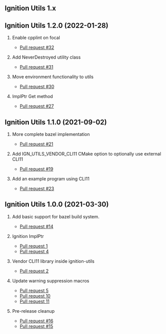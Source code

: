 ## Ignition Utils 1.x

## Ignition Utils 1.2.0 (2022-01-28)

1. Enable cpplint on focal 
    * [Pull request #32](https://github.com/ignitionrobotics/ign-utils/pull/32)

1. Add NeverDestroyed utility class
    * [Pull request #31](https://github.com/ignitionrobotics/ign-utils/pull/31)

1. Move environment functionality to utils 
    * [Pull request #30](https://github.com/ignitionrobotics/ign-utils/pull/30)
     
1. ImplPtr Get method 
    * [Pull request #27](https://github.com/ignitionrobotics/ign-utils/pull/27)

## Ignition Utils 1.1.0 (2021-09-02)

1. More complete bazel implementation
    * [Pull request #21](https://github.com/ignitionrobotics/ign-utils/pull/21)

1. Add IGN_UTILS_VENDOR_CLI11 CMake option to optionally use external CLI11
    * [Pull request #19](https://github.com/ignitionrobotics/ign-utils/pull/19)

1. Add an example program using CLI11
    * [Pull request #23](https://github.com/ignitionrobotics/ign-utils/pull/23)

## Ignition Utils 1.0.0 (2021-03-30)

1. Add basic support for bazel build system.
    * [Pull request #14](https://github.com/ignitionrobotics/ign-utils/pull/14)

1. Ignition ImplPtr
    * [Pull request 1](https://github.com/ignitionrobotics/ign-utils/pull/1)
    * [Pull request 4](https://github.com/ignitionrobotics/ign-utils/pull/4)

1. Vendor CLI11 library inside ignition-utils
    * [Pull request 2](https://github.com/ignitionrobotics/ign-utils/pull/2)

1. Update warning suppression macros
    * [Pull request 5](https://github.com/ignitionrobotics/ign-utils/pull/5)
    * [Pull request 10](https://github.com/ignitionrobotics/ign-utils/pull/10)
    * [Pull request 11](https://github.com/ignitionrobotics/ign-utils/pull/11)

1. Pre-release cleanup
    * [Pull request #16](https://github.com/ignitionrobotics/ign-utils/pull/16)
    * [Pull request #15](https://github.com/ignitionrobotics/ign-utils/pull/15)

